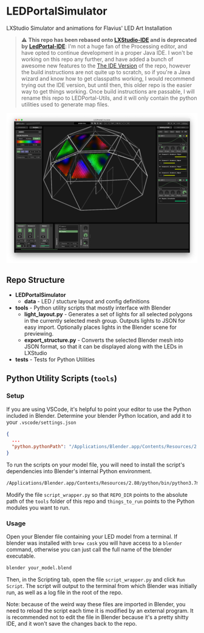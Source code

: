 # LEDPortalSimulator

LXStudio Simulator and animations for Flavius' LED Art Installation

> :warning: **This repo has been rebased onto [LXStudio-IDE](https://github.com/heronarts/LXStudio-IDE) and is deprecated by [LedPortal-IDE](github.com/flavius-space/ledportal-ide)**: I'm not a huge fan of the Processing editor, and have opted to continue development in a proper Java IDE. I won't be working on this repo any further, and have added a bunch of awesome new features to the [The IDE Version](github.com/flavius-space/ledportal-ide) of the repo, however the build instructions are not quite up to scratch, so if you're a Java wizard and know how to get classpaths working, I would recommend trying out the IDE version, but until then, this older repo is the easier way to get things working. Once build instructions are passable, I will rename this repo to LEDPortal-Utils, and it will only contain the python utilities used to generate map files.

![Demo](demo.png)

## Repo Structure

- **LEDPortalSimulator**
  - **data** - LED / stucture layout and config definitions
- **tools** - Python utility scripts that mostly interface with Blender
  - **light_layout.py** - Generates a set of lights for all selected polygons in the currently
  selected mesh group. Outputs lights to JSON for easy import. Optionally places lights in the
  Blender scene for previewing.
  - **export_structure.py** - Converts the selected Blender mesh into JSON format, so that it can
  be displayed along with the LEDs in LXStudio
- **tests** - Tests for Python Utilities

## Python Utility Scripts (`tools`)

### Setup

If you are using VSCode, it's helpful to point your editor to use the Python included in Blender.
Determine your blender Python location, and add it to your `.vscode/settings.json`

```json
{
  ...
  "python.pythonPath": "/Applications/Blender.app/Contents/Resources/2.80/python/bin/python3.7m"
}
```

To run the scripts on your model file, you will need to install the script's dependencies into
Blender's internal Python environment.

```bash
/Applications/Blender.app/Contents/Resources/2.80/python/bin/python3.7m -m pip install -r tools/requirements.txt
```

Modify the file `script_wrapper.py` so that `REPO_DIR` points to the absolute path of the `tools`
folder of this repo and `things_to_run` points to the Python modules you want to run.

### Usage

Open your Blender file containing your LED model from a terminal. If blender was installed with
`brew cask` you will have access to a `blender` command, otherwise you can just call the full name
of the blender executable.

```bash
blender your_model.blend
```

Then, in the Scripting tab, open the file `script_wrapper.py` and click `Run Script`. The script
will output to the terminal from which Blender was initially run, as well as a log file in the root
of the repo.

Note: because of the weird way these files are imported in Blender, you need to reload the script
each time it is modified by an external program. It is recommended not to edit the file in Blender
because it's a pretty shitty IDE, and it won't save the changes back to the repo.
